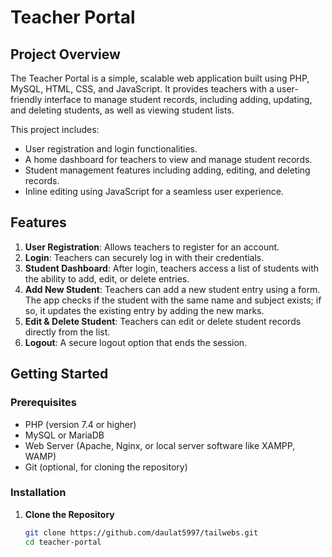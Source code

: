 # Teacher Portal

## Project Overview
The Teacher Portal is a simple, scalable web application built using PHP, MySQL, HTML, CSS, and JavaScript. It provides teachers with a user-friendly interface to manage student records, including adding, updating, and deleting students, as well as viewing student lists.

This project includes:
- User registration and login functionalities.
- A home dashboard for teachers to view and manage student records.
- Student management features including adding, editing, and deleting records.
- Inline editing using JavaScript for a seamless user experience.

## Features
1. **User Registration**: Allows teachers to register for an account.
2. **Login**: Teachers can securely log in with their credentials.
3. **Student Dashboard**: After login, teachers access a list of students with the ability to add, edit, or delete entries.
4. **Add New Student**: Teachers can add a new student entry using a form. The app checks if the student with the same name and subject exists; if so, it updates the existing entry by adding the new marks.
5. **Edit & Delete Student**: Teachers can edit or delete student records directly from the list.
6. **Logout**: A secure logout option that ends the session.

## Getting Started

### Prerequisites
- PHP (version 7.4 or higher)
- MySQL or MariaDB
- Web Server (Apache, Nginx, or local server software like XAMPP, WAMP)
- Git (optional, for cloning the repository)

### Installation

1. **Clone the Repository**
   ```bash
   git clone https://github.com/daulat5997/tailwebs.git
   cd teacher-portal
